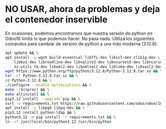# NO USAR, ahora da problemas y deja el contenedor inservible

En ocasiones, podemos encontrarnos que nuestra versión de python en Odoo16 limita lo que podemos hacer. No pasa nada. Utiliza los siguientes comandos para cambiar de versión de python a una más moderna (3.12.8).

```bash
apt update && \
apt install -y wget build-essential libffi-dev libssl-dev zlib1g-dev \
    libbz2-dev libreadline-dev libsqlite3-dev libncurses5-dev libncursesw5-dev \
    xz-utils tk-dev libxml2-dev libxmlsec1-dev liblzma-dev libsasl2-dev libldap2-dev libssl-dev && \
wget https://www.python.org/ftp/python/3.12.8/Python-3.12.8.tar.xz && \
tar -xf Python-3.12.8.tar.xz && \
cd Python-3.12.8 && \
./configure --enable-optimizations && \
make -j$(nproc) && \
make altinstall && \
pip3.12 install --upgrade pip && \
curl -o requirements.txt https://raw.githubusercontent.com/odoo/odoo/18.0/requirements.txt && \
apt install -y libpq5 libpq-dev && \
pip3.12 install python-ldap && \
python3.12 -m pip install -r requirements.txt && \
ln -sf /usr/local/bin/python3.12 /usr/bin/python
```
